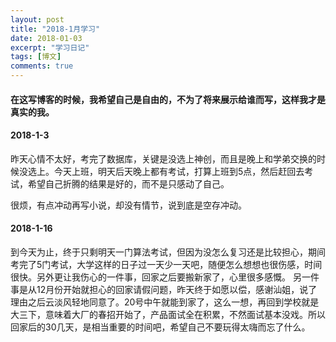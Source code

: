 ```yaml
---
layout: post
title: "2018-1月学习"
date: 2018-01-03
excerpt: "学习日记"
tags: [博文]
comments: true
---
```


#### 在这写博客的时候，我希望自己是自由的，不为了将来展示给谁而写，这样我才是真实的我。

#### 2018-1-3

昨天心情不太好，考完了数据库，关键是没选上神创，而且是晚上和学弟交换的时候没选上。今天上班，明天后天晚上都有考试，打算上班到5点，然后赶回去考试，希望自己折腾的结果是好的，而不是只感动了自己。

很烦，有点冲动再写小说，却没有情节，说到底是空存冲动。

#### 2018-1-16
到今天为止，终于只剩明天一门算法考试，但因为没怎么复习还是比较担心，期间考完了5门考试，大学这样的日子过一天少一天吧，随便怎么想想也很伤感，时间很快。另外更让我伤心的一件事，回家之后要搬新家了，心里很多感慨。
另一件事是从12月份开始就担心的回家请假问题，昨天终于如愿以偿，感谢汕姐，说了理由之后云淡风轻地同意了。20号中午就能到家了，这么一想，再回到学校就是大三下，意味着大厂的春招开始了，产品面试全在积累，不然面试基本没戏。所以回家后的30几天，是相当重要的时间吧，希望自己不要玩得太嗨而忘了什么。












